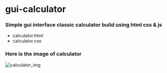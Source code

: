# gui-calculator
### Simple gui interface classic calculator build using html css & js 
* calculator.html
* calculator.css

### Here is the image of calculator

![calculator_img](https://github.com/atharvadesai1/gui-calculator/assets/113234377/c14495f1-855d-4a9c-b67c-c3f28c4df8c9)
